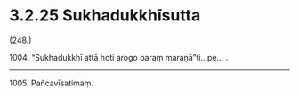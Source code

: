 

# 3.2.25 Sukhadukkhīsutta




(248.)

1004\. “Sukhadukkhī attā hoti arogo paraṃ maraṇā”ti…pe… .

---

1005\. Pañcavīsatimaṃ.





